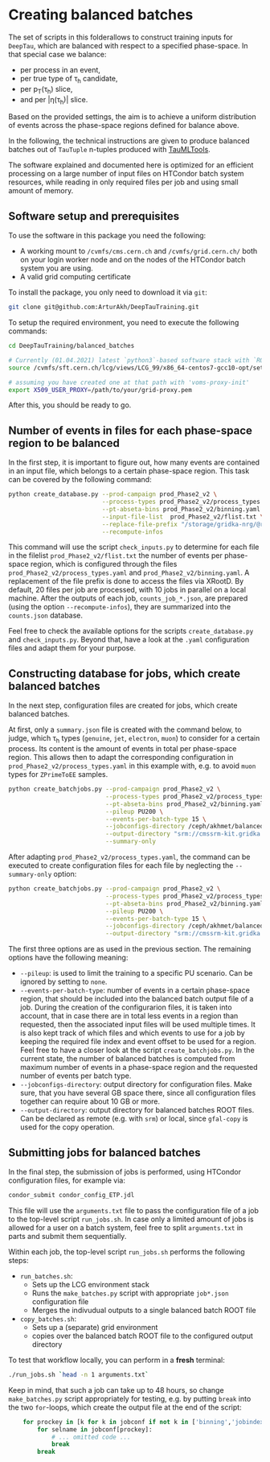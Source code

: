 # Creating balanced batches
The set of scripts in this folderallows to construct training inputs for `DeepTau`,
which are balanced with respect to a specified phase-space. In that special case we
balance:

* per process in an event,
* per true type of &tau;<sub>h</sub> candidate,
* per p<sub>T</sub>(&tau;<sub>h</sub>) slice,
* and per |&eta;(&tau;<sub>h</sub>)| slice.

Based on the provided settings, the aim is to achieve a uniform distribution of
events across the phase-space regions defined for balance above.

In the following, the technical instructions are given to produce balanced batches
out of `TauTuple` n-tuples produced with [TauMLTools](https://github.com/cms-tau-pog/TauMLTools).

The software explained and documented here is optimized for an efficient processing
on a large number of input files on HTCondor batch system resources,
while reading in only required files per job and using small amount of memory.

## Software setup and prerequisites

To use the software in this package you need the following:

* A working mount to `/cvmfs/cms.cern.ch` and `/cvmfs/grid.cern.ch/` both on your login worker
node and on the nodes of the HTCondor batch system you are using.
* A valid grid computing certificate

To install the package, you only need to download it via `git`:

```bash
git clone git@github.com:ArturAkh/DeepTauTraining.git
```

To setup the required environment, you need to execute the following commands:

```bash
cd DeepTauTraining/balanced_batches

# Currently (01.04.2021) latest `python3`-based software stack with `ROOT`
source /cvmfs/sft.cern.ch/lcg/views/LCG_99/x86_64-centos7-gcc10-opt/setup.sh

# assuming you have created one at that path with 'voms-proxy-init'
export X509_USER_PROXY=/path/to/your/grid-proxy.pem
```

After this, you should be ready to go.

## Number of events in files for each phase-space region to be balanced

In the first step, it is important to figure out, how many events are contained in an input file, which
belongs to a certain phase-space region. This task can be covered by the following command:

```bash
python create_database.py --prod-campaign prod_Phase2_v2 \
                          --process-types prod_Phase2_v2/process_types.yaml \
                          --pt-abseta-bins prod_Phase2_v2/binning.yaml \
                          --input-file-list  prod_Phase2_v2/flist.txt \
                          --replace-file-prefix "/storage/gridka-nrg/@root://cmsxrootd-kit.gridka.de//store/user/" \
                          --recompute-infos
```

This command will use the script `check_inputs.py` to determine for each file in the filelist `prod_Phase2_v2/flist.txt` the number of events per
phase-space region, which is configured through the files `prod_Phase2_v2/process_types.yaml` and `prod_Phase2_v2/binning.yaml`. A replacement
of the file prefix is done to access the files via XRootD. By default, 20 files per job are processed, with 10 jobs in parallel on a local machine.
After the outputs of each job, `counts_job_*.json`, are prepared (using the option `--recompute-infos`), they are summarized into the `counts.json` database.

Feel free to check the available options for the scripts `create_database.py` and `check_inputs.py`. Beyond that, have a look at the `.yaml` configuration files
and adapt them for your purpose.

## Constructing database for jobs, which create balanced batches

In the next step, configuration files are created for jobs, which create balanced batches.

At first, only a `summary.json` file is created with the command below, to judge, which &tau;<sub>h</sub> types (`genuine`, `jet`, `electron`, `muon`) to consider for a certain process.
Its content is the amount of events in total per phase-space region. This allows then to adapt the corresponding configuration in `prod_Phase2_v2/process_types.yaml` in this example with,
e.g. to avoid `muon` types for `ZPrimeToEE` samples.

```bash
python create_batchjobs.py --prod-campaign prod_Phase2_v2 \
                           --process-types prod_Phase2_v2/process_types.yaml \
                           --pt-abseta-bins prod_Phase2_v2/binning.yaml \
                           --pileup PU200 \
                           --events-per-batch-type 15 \
                           --jobconfigs-directory /ceph/akhmet/balanced_batches_configs/ \
                           --output-directory "srm://cmssrm-kit.gridka.de:8443/srm/managerv2?SFN=/pnfs/gridka.de/cms/disk-only//store/user/aakhmets/TauML/prod_Phase2_v2/balanced_batches/" \
                           --summary-only
```

After adapting `prod_Phase2_v2/process_types.yaml`, the command can be executed to create configuration files for each file by neglecting the `--summary-only` option:

```bash
python create_batchjobs.py --prod-campaign prod_Phase2_v2 \
                           --process-types prod_Phase2_v2/process_types.yaml \
                           --pt-abseta-bins prod_Phase2_v2/binning.yaml \
                           --pileup PU200 \
                           --events-per-batch-type 15 \
                           --jobconfigs-directory /ceph/akhmet/balanced_batches_configs/ \
                           --output-directory "srm://cmssrm-kit.gridka.de:8443/srm/managerv2?SFN=/pnfs/gridka.de/cms/disk-only//store/user/aakhmets/TauML/prod_Phase2_v2/balanced_batches/"
```

The first three options are as used in the previous section. The remaining options have the following meaning:

* `--pileup`: is used to limit the training to a specific PU scenario. Can be ignored by setting to `none`.
* `--events-per-batch-type`: number of events in a certain phase-space region, that should be included into the balanced batch output file of a job. During the creation of
the configurarion files, it is taken into account, that in case there are in total less events in a region than requested, then the associated input files will be used multiple
times. It is also kept track of which files and which events to use for a job by keeping the required file index and event offset to be used for a region. Feel free to have a closer
look at the script `create_batchjobs.py`. In the current state, the number of balanced batches is computed from maximum number of events in a phase-space region and the requested number
of events per batch type.
* `--jobconfigs-directory`: output directory for configuration files. Make sure, that you have several GB space there, since all configuration files together can require about 10 GB or more.
* `--output-directory`: output directory for balanced batches ROOT files. Can be declared as remote (e.g. with `srm`) or local, since `gfal-copy` is used for the copy operation.

## Submitting jobs for balanced batches

In the final step, the submission of jobs is performed, using HTCondor configuration files, for example via:

```bash
condor_submit condor_config_ETP.jdl
```

This file will use the `arguments.txt` file to pass the configuration file of a job to the top-level script `run_jobs.sh`. In case only a limited amount of jobs is allowed for a user
on a batch system, feel free to split `arguments.txt` in parts and submit them sequentially.

Within each job, the top-level script `run_jobs.sh` performs the following steps:

* `run_batches.sh`:
  * Sets up the LCG environment stack
  * Runs the `make_batches.py` script with appropriate `job*.json` configuration file
  * Merges the indivudual outputs to a single balanced batch ROOT file
* `copy_batches.sh`:
  * Sets up a (separate) grid environment
  * copies over the balanced batch ROOT file to the configured output directory

To test that workflow locally, you can perform in a **fresh** terminal:

```bash
./run_jobs.sh `head -n 1 arguments.txt`
```

Keep in mind, that such a job can take up to 48 hours, so change `make_batches.py` script appropriately for testing, e.g. by putting `break` into the two `for`-loops, which create the output file at
the end of the script:

```python
    for prockey in [k for k in jobconf if not k in ['binning','jobindex']]:
        for selname in jobconf[prockey]:
            # ... omitted code ...
            break
        break
```
